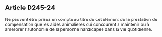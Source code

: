 ## Article D245-24

Ne peuvent être prises en compte au titre de cet élément de la prestation de compensation que les aides
animalières qui concourent à maintenir ou à améliorer l'autonomie de la personne handicapée dans la vie
quotidienne.

